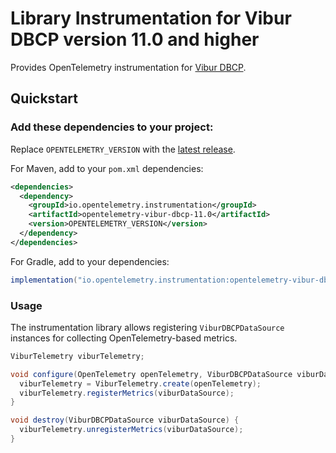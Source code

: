 # Library Instrumentation for Vibur DBCP version 11.0 and higher

Provides OpenTelemetry instrumentation for [Vibur DBCP](https://www.vibur.org/).

## Quickstart

### Add these dependencies to your project:

Replace `OPENTELEMETRY_VERSION` with the [latest
release](https://search.maven.org/search?q=g:io.opentelemetry.instrumentation%20AND%20a:opentelemetry-vibur-dbcp-11.0).

For Maven, add to your `pom.xml` dependencies:

```xml
<dependencies>
  <dependency>
    <groupId>io.opentelemetry.instrumentation</groupId>
    <artifactId>opentelemetry-vibur-dbcp-11.0</artifactId>
    <version>OPENTELEMETRY_VERSION</version>
  </dependency>
</dependencies>
```

For Gradle, add to your dependencies:

```groovy
implementation("io.opentelemetry.instrumentation:opentelemetry-vibur-dbcp-11.0:OPENTELEMETRY_VERSION")
```

### Usage

The instrumentation library allows registering `ViburDBCPDataSource` instances for collecting
OpenTelemetry-based metrics.

```java
ViburTelemetry viburTelemetry;

void configure(OpenTelemetry openTelemetry, ViburDBCPDataSource viburDataSource) {
  viburTelemetry = ViburTelemetry.create(openTelemetry);
  viburTelemetry.registerMetrics(viburDataSource);
}

void destroy(ViburDBCPDataSource viburDataSource) {
  viburTelemetry.unregisterMetrics(viburDataSource);
}
```
